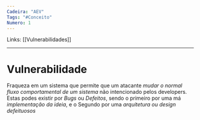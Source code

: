 ```yaml
---
Cadeira: "AEV"
Tags: "#Conceito"
Numero: 1
---
```

Links:  [[Vulnerabilidades]] 

___

# Vulnerabilidade
Fraqueza em um sistema que permite que um atacante *mudar o normal fluxo comportamental de um sistema* não intencionado pelos developers. Estas podes existir por *Bugs* ou *Defeitos*, sendo o primeiro por uma má *implementação da ideia*, e o Segundo por uma *arquitetura ou design defeituosos*

